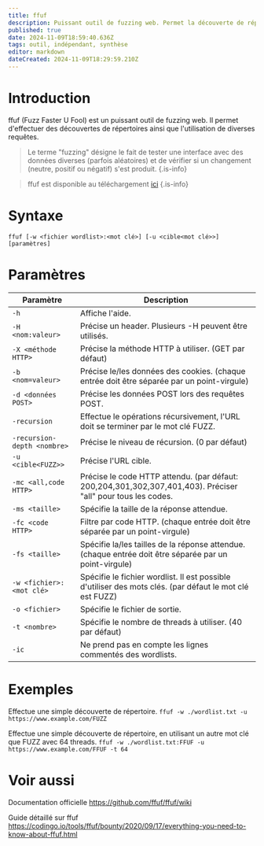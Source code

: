 ```yaml
---
title: ffuf
description: Puissant outil de fuzzing web. Permet la découverte de répertoires, et l'utilisation de diverses requêtes.
published: true
date: 2024-11-09T18:59:40.636Z
tags: outil, indépendant, synthèse
editor: markdown
dateCreated: 2024-11-09T18:29:59.210Z
---
```


# Introduction

ffuf (Fuzz Faster U Fool) est un puissant outil de fuzzing web. Il permet d'effectuer des découvertes de répertoires ainsi que l'utilisation de diverses requêtes.

> Le terme "fuzzing" désigne le fait de tester une interface avec des données diverses (parfois aléatoires) et de vérifier si un changement (neutre, positif ou négatif) s'est produit.
> {.is-info}

> ffuf est disponible au téléchargement [ici](https://github.com/ffuf/ffuf)
> {.is-info}

# Syntaxe

`ffuf [-w <fichier wordlist>:<mot clé>] [-u <cible<mot clé>>] [paramètres]`

# Paramètres

| Paramètre                   | Description                                                                                                  |
| --------------------------- | ------------------------------------------------------------------------------------------------------------ |
| `-h`                        | Affiche l'aide.                                                                                              |
| `-H <nom:valeur>`           | Précise un header. Plusieurs -H peuvent être utilisés.                                                       |
| `-X <méthode HTTP>`         | Précise la méthode HTTP à utiliser. (GET par défaut)                                                         |
| `-b <nom=valeur>`           | Précise le/les données des cookies. (chaque entrée doit être séparée par un point-virgule)                   |
| `-d <données POST>`         | Précise les données POST lors des requêtes POST.                                                             |
| `-recursion`                | Effectue le opérations récursivement, l'URL doit se terminer par le mot clé FUZZ.                            |
| `-recursion-depth <nombre>` | Précise le niveau de récursion. (0 par défaut)                                                               |
| `-u <cible<FUZZ>>`          | Précise l'URL cible.                                                                                         |
| `-mc <all,code HTTP>`       | Précise le code HTTP attendu. (par défaut: 200,204,301,302,307,401,403). Préciser "all" pour tous les codes. |
| `-ms <taille>`              | Spécifie la taille de la réponse attendue.                                                                   |
| `-fc <code HTTP>`           | Filtre par code HTTP. (chaque entrée doit être séparée par un point-virgule)                                 |
| `-fs <taille>`              | Spécifie la/les tailles de la réponse attendue. (chaque entrée doit être séparée par un point-virgule)       |
| `-w <fichier>:<mot clé>`    | Spécifie le fichier wordlist. Il est possible d'utiliser des mots clés. (par défaut le mot clé est FUZZ)     |
| `-o <fichier>`              | Spécifie le fichier de sortie.                                                                               |
| `-t <nombre>`               | Spécifie le nombre de threads à utiliser. (40 par défaut)                                                    |
| `-ic`                       | Ne prend pas en compte les lignes commentés des wordlists.                                                   |

# Exemples

Effectue une simple découverte de répertoire.
`ffuf -w ./wordlist.txt -u https://www.example.com/FUZZ`

Effectue une simple découverte de répertoire, en utilisant un autre mot clé que FUZZ avec 64 threads.
`ffuf -w ./wordlist.txt:FFUF -u https://www.example.com/FFUF -t 64`

# Voir aussi

Documentation officielle
https://github.com/ffuf/ffuf/wiki

Guide détaillé sur ffuf
https://codingo.io/tools/ffuf/bounty/2020/09/17/everything-you-need-to-know-about-ffuf.html
